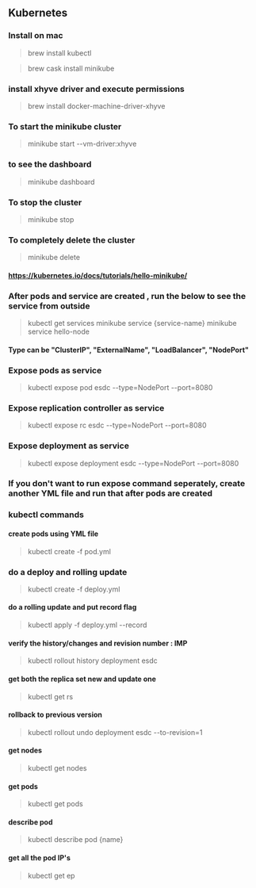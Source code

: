 ## Kubernetes

### Install on mac
> brew install kubectl

> brew cask install minikube

### install xhyve driver and execute permissions

> brew install docker-machine-driver-xhyve

### To start the minikube cluster
> minikube start --vm-driver:xhyve

### to see the dashboard
> minikube dashboard

### To stop the cluster
> minikube stop

### To completely delete the cluster
> minikube delete

#### https://kubernetes.io/docs/tutorials/hello-minikube/

### After pods and service are created , run the below to see the service from outside
> kubectl get services
> minikube service {service-name}
> minikube service hello-node

#### Type can be "ClusterIP", "ExternalName", "LoadBalancer", "NodePort"
### Expose pods as service
> kubectl expose pod esdc --type=NodePort --port=8080

### Expose replication controller as service
> kubectl expose rc esdc --type=NodePort --port=8080

### Expose deployment as service
> kubectl expose deployment esdc --type=NodePort --port=8080

### If you don't want to run expose command seperately, create another YML file and run that after pods are created

### kubectl commands

#### create pods using YML file
> kubectl create -f pod.yml 

### do a deploy and rolling update
> kubectl create -f deploy.yml

#### do a rolling update and put record flag
> kubectl apply -f deploy.yml  --record

#### verify the history/changes and revision number : IMP
> kubectl rollout history deployment esdc

#### get both the replica set new and update one 
> kubectl get rs

#### rollback to previous version
> kubectl rollout undo deployment esdc --to-revision=1

#### get nodes
> kubectl get nodes

#### get pods
> kubectl get pods

#### describe pod
> kubectl describe pod {name}

#### get all the pod IP's
> kubectl get ep    
